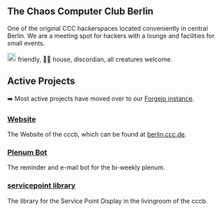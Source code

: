 ## The Chaos Computer Club Berlin

One of the original CCC hackerspaces located conveniently in central Berlin.
We are a meeting spot for hackers with a lounge and facilities for small events.

<img draggable="false" class="emojione custom-emoji" alt=":progress_pride:" title=":progress_pride:" src="https://assets.chaos.social/custom_emojis/images/000/261/515/original/2530eb69c2b0240c.png" height="20px"> friendly, 🏴‍☠️ house, discordian, all creatures welcome.

## Active Projects

➡️ Most active projects have moved over to our [Forgejo instance](https://git.berlin.ccc.de/).

### [Website](https://git.berlin.ccc.de/cccb-website-team/www)
The Website of the cccb, which can be found at [berlin.ccc.de](https://berlin.ccc.de/).

### [Plenum Bot](https://git.berlin.ccc.de/murmeldin/plenum-bot)
The reminder and e-mail bot for the bi-weekly plenum.

### [servicepoint library](https://git.berlin.ccc.de/servicepoint)
The library for the Service Point Display in the livingroom of the cccb.
